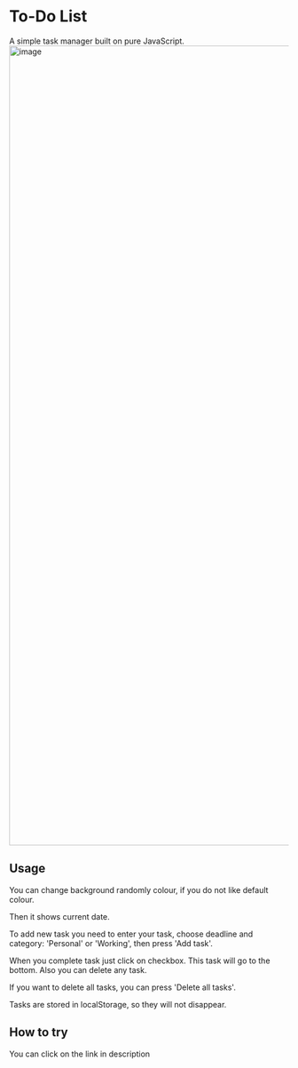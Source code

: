 # To-Do List

A simple task manager built on pure JavaScript.
<img width="1440" alt="image" src="https://user-images.githubusercontent.com/90006654/175793038-881316cc-1acc-414b-988d-1dca3e1331b8.png">
## Usage

You can change background randomly colour, if you do not like default colour.

Then it shows current date.

To add new task you need to enter your task, choose deadline and category: 'Personal' or 'Working', then press 'Add task'.

When you complete task just click on checkbox. This task will go to the bottom. Also you can delete any task.

If you want to delete all tasks, you can press 'Delete all tasks'.

Tasks are stored in localStorage, so they will not disappear.

## How to try

You can click on the link in description
